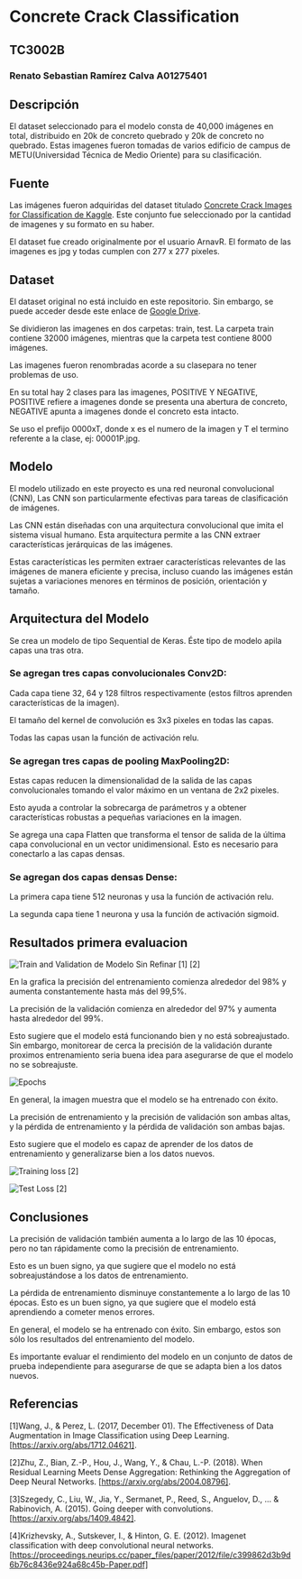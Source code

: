 # Concrete Crack Classification
## TC3002B
### Renato Sebastian Ramírez Calva A01275401
## Descripción
El dataset seleccionado para el modelo consta de 40,000 imágenes en total, distribuido en 20k de concreto quebrado y 20k de concreto no quebrado. Estas imagenes fueron tomadas de varios edificio de campus de METU(Universidad Técnica de Medio Oriente) para su clasificación.
## Fuente
Las imágenes fueron adquiridas del dataset titulado [Concrete Crack Images for Classification de Kaggle](https://www.kaggle.com/datasets/arnavr10880/concrete-crack-images-for-classification?select=Negative). 
Este conjunto fue seleccionado por la cantidad de imagenes y su formato en su haber.

El dataset fue creado originalmente por el usuario ArnavR. El formato de las imagenes es jpg y todas cumplen con 277 x 277 pixeles.


## Dataset
El dataset original no está incluido en este repositorio. Sin embargo, se puede acceder desde este enlace de [Google Drive](https://drive.google.com/drive/folders/1esR6ZMOZ3Ljps-FKKPdS_Y1fAdb_qZ6E?ths=true).

Se dividieron las imagenes en dos carpetas: train, test. La carpeta train contiene 32000 imágenes, mientras que la carpeta test contiene 8000 imágenes. 

Las imagenes fueron renombradas acorde a su clasepara no tener problemas de uso. 

En su total hay 2 clases para las imagenes, POSITIVE Y NEGATIVE, POSITIVE refiere a imagenes donde se presenta una abertura de concreto, NEGATIVE apunta a imagenes donde el concreto esta intacto.

Se uso el prefijo 0000xT, donde x es el numero de la imagen y T el termino referente a la clase, ej: 00001P.jpg.

## Modelo
El modelo utilizado en este proyecto es una red neuronal convolucional (CNN), Las CNN son particularmente efectivas para tareas de clasificación de imágenes.

Las CNN están diseñadas con una arquitectura convolucional que imita el sistema visual humano. Esta arquitectura permite a las CNN extraer características jerárquicas de las imágenes.

Estas características les permiten extraer características relevantes de las imágenes de manera eficiente y precisa, incluso cuando las imágenes están sujetas a variaciones menores en términos de posición, orientación y tamaño.

## Arquitectura del Modelo
Se crea un modelo de tipo Sequential de Keras. Éste tipo de modelo apila capas una tras otra.

### Se agregan tres capas convolucionales Conv2D:

Cada capa tiene 32, 64 y 128 filtros respectivamente (estos filtros aprenden características de la imagen).

El tamaño del kernel de convolución es 3x3 pixeles en todas las capas.

Todas las capas usan la función de activación relu.

### Se agregan tres capas de pooling MaxPooling2D:

Estas capas reducen la dimensionalidad de la salida de las capas convolucionales tomando el valor máximo en un ventana de 2x2 pixeles.

Esto ayuda a controlar la sobrecarga de parámetros y a obtener características robustas a pequeñas variaciones en la imagen.

Se agrega una capa Flatten que transforma el tensor de salida de la última capa convolucional en un vector unidimensional. Esto es necesario para conectarlo a las capas densas.

### Se agregan dos capas densas Dense:

La primera capa tiene 512 neuronas y usa la función de activación relu.

La segunda capa tiene 1 neurona y usa la función de activación sigmoid.

## Resultados primera evaluacion
![Train and Validation de Modelo Sin Refinar](./img/Accuracy.png) [1] [2]




En la grafica la precisión del entrenamiento comienza alrededor del 98% y aumenta constantemente hasta más del 99,5%. 

La precisión de la validación comienza en alrededor del 97% y aumenta hasta alrededor del 99%. 

Esto sugiere que el modelo está funcionando bien y no está sobreajustado. Sin embargo, monitorear de cerca la precisión de la validación durante proximos entrenamiento seria buena idea para asegurarse de que el modelo no se sobreajuste.

![Epochs](./img/Table.png)

En general, la imagen muestra que el modelo se ha entrenado con éxito. 

La precisión de entrenamiento y la precisión de validación son ambas altas, y la pérdida de entrenamiento y la pérdida de validación son ambas bajas. 

Esto sugiere que el modelo es capaz de aprender de los datos de entrenamiento y generalizarse bien a los datos nuevos.


![Training loss](./img/TrainingLoss.png) [2]

![Test Loss](./img/TestLoss.png) [2]
## Conclusiones 

La precisión de validación también aumenta a lo largo de las 10 épocas, pero no tan rápidamente como la precisión de entrenamiento. 

Esto es un buen signo, ya que sugiere que el modelo no está sobreajustándose a los datos de entrenamiento.

La pérdida de entrenamiento disminuye constantemente a lo largo de las 10 épocas. Esto es un buen signo, ya que sugiere que el modelo está aprendiendo a cometer menos errores.

En general, el modelo se ha entrenado con éxito. Sin embargo, estos son sólo los resultados del entrenamiento del modelo. 

Es importante evaluar el rendimiento del modelo en un conjunto de datos de prueba independiente para asegurarse de que se adapta bien a los datos nuevos.

## Referencias
[1]Wang, J., & Perez, L. (2017, December 01). The Effectiveness of Data Augmentation in Image Classification using Deep Learning. [https://arxiv.org/abs/1712.04621].

[2]Zhu, Z., Bian, Z.-P., Hou, J., Wang, Y., & Chau, L.-P. (2018). When Residual Learning Meets Dense Aggregation: Rethinking the Aggregation of Deep Neural Networks. [https://arxiv.org/abs/2004.08796].

[3]Szegedy, C., Liu, W., Jia, Y., Sermanet, P., Reed, S., Anguelov, D., ... & Rabinovich, A. (2015). Going deeper with convolutions. [https://arxiv.org/abs/1409.4842].

[4]Krizhevsky, A., Sutskever, I., & Hinton, G. E. (2012). Imagenet classification with deep convolutional neural networks.[https://proceedings.neurips.cc/paper_files/paper/2012/file/c399862d3b9d6b76c8436e924a68c45b-Paper.pdf]


